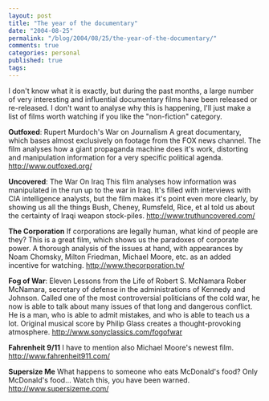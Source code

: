 ```yaml
---
layout: post
title: "The year of the documentary"
date: "2004-08-25"
permalink: "/blog/2004/08/25/the-year-of-the-documentary/"
comments: true
categories: personal
published: true
tags: 
---
```


I don't know what it is exactly, but during the past months, a large number of very interesting and influential documentary films have been released or re-released. I don't want to analyse why this is happening, I'll just make a list of films worth watching if you like the "non-fiction" category.

<!--more-->

<b>Outfoxed</b>: Rupert Murdoch's War on Journalism
A great documentary, which bases almost exclusively on  footage from the FOX news channel. The film analyses how a giant propaganda machine does it's work, distorting and manipulation information for a very specific political agenda.
<a href="http://www.outfoxed.org/">http://www.outfoxed.org/</a>


<b>Uncovered</b>: The War On Iraq
This film analyses how information was manipulated in the run up to the war in Iraq. It's filled with interviews with CIA intelligence analysts, but the film makes it's point even more clearly, by showing us all the things Bush, Cheney, Rumsfeld, Rice, et al told us about the certainty of Iraqi weapon stock-piles.
<a href="http://www.truthuncovered.com/">http://www.truthuncovered.com/</a>


<b>The Corporation</b>
If corporations are legally human, what kind of people are they? This is a great film, which shows us the paradoxes of corporate power. A thorough analysis of the issues at hand, with appearances by Noam Chomsky, Milton Friedman, Michael Moore, etc. as an added incentive for watching.
<a href="http://www.thecorporation.tv/">http://www.thecorporation.tv/</a>


<b>Fog of War</b>: Eleven Lessons from the Life of Robert S. McNamara
Rober McNamara, secretary of defense in the administrations of Kennedy and Johnson. Called one of the most controversial politicians of the cold war, he now is able to talk about many issues of that long and dangerous conflict. He is a man, who is able to admit mistakes, and who is able to teach us a lot. Original musical score by Philip Glass creates a thought-provoking atmosphere.
<a href="http://www.sonyclassics.com/fogofwar">http://www.sonyclassics.com/fogofwar</a>


<b>Fahrenheit 9/11</b> 
I have to mention also Michael Moore's newest film.
<a href="http://www.fahrenheit911.com/">http://www.fahrenheit911.com/</a>


<b>Supersize Me</b>
What happens to someone who eats McDonald's food? Only McDonald's food... Watch this, you have been warned.
<a href="http://www.supersizeme.com/">http://www.supersizeme.com/</a>